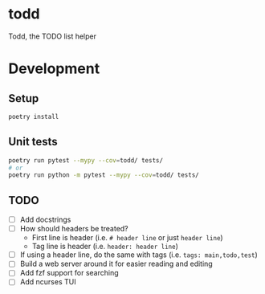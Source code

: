 # todd
Todd, the TODO list helper

# Development

## Setup
```sh
poetry install
```

## Unit tests
```sh
poetry run pytest --mypy --cov=todd/ tests/
# or
poetry run python -m pytest --mypy --cov=todd/ tests/
```


## TODO
- [ ] Add docstrings
- [ ] How should headers be treated?
  * First line is header (i.e. `# header line` or just `header line`)
  * Tag line is header (i.e. `header: header line`)
- [ ] If using a header line, do the same with tags (i.e. `tags: main,todo,test`)
- [ ] Build a web server around it for easier reading and editing
- [ ] Add fzf support for searching
- [ ] Add ncurses TUI